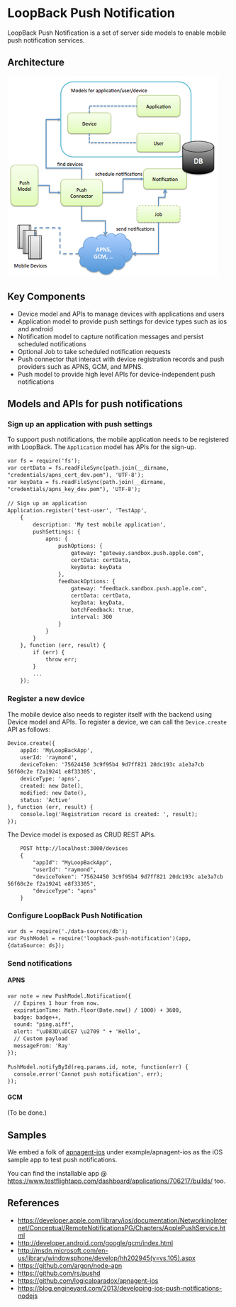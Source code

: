 # LoopBack Push Notification

LoopBack Push Notification is a set of server side models to enable mobile push notification services.

## Architecture

![push-notification.png](push-notification.png)

## Key Components

* Device model and APIs to manage devices with applications and users
* Application model to provide push settings for device types such as ios and android
* Notification model to capture notification messages and persist scheduled notifications
* Optional Job to take scheduled notification requests
* Push connector that interact with device registration records and push providers such as APNS, GCM, and MPNS.
* Push model to provide high level APIs for device-independent push notifications

## Models and APIs for push notifications

### Sign up an application with push settings

To support push notifications, the mobile application needs to be registered with LoopBack. The `Application` model has
APIs for the sign-up.

    var fs = require('fs');
    var certData = fs.readFileSync(path.join(__dirname, "credentials/apns_cert_dev.pem"), 'UTF-8');
    var keyData = fs.readFileSync(path.join(__dirname, "credentials/apns_key_dev.pem"), 'UTF-8');

    // Sign up an application
    Application.register('test-user', 'TestApp',
        {
            description: 'My test mobile application',
            pushSettings: {
                apns: {
                    pushOptions: {
                        gateway: "gateway.sandbox.push.apple.com",
                        certData: certData,
                        keyData: keyData
                    },
                    feedbackOptions: {
                        gateway: "feedback.sandbox.push.apple.com",
                        certData: certData,
                        keyData: keyData,
                        batchFeedback: true,
                        interval: 300
                    }
                }
            }
        }, function (err, result) {
            if (err) {
                throw err;
            }
            ...
        });

### Register a new device

The mobile device also needs to register itself with the backend using Device model and APIs. To
register a device, we can call the `Device.create` API as follows:

    Device.create({
        appId: 'MyLoopBackApp',
        userId: 'raymond',
        deviceToken: '75624450 3c9f95b4 9d7ff821 20dc193c a1e3a7cb 56f60c2e f2a19241 e8f33305',
        deviceType: 'apns',
        created: new Date(),
        modified: new Date(),
        status: 'Active'
    }, function (err, result) {
        console.log('Registration record is created: ', result);
    });

The Device model is exposed as CRUD REST APIs.

        POST http://localhost:3000/devices
        {
            "appId": "MyLoopBackApp",
            "userId": "raymond",
            "deviceToken": "75624450 3c9f95b4 9d7ff821 20dc193c a1e3a7cb 56f60c2e f2a19241 e8f33305",
            "deviceType": "apns"
        }

### Configure LoopBack Push Notification

    var ds = require('./data-sources/db');
    var PushModel = require('loopback-push-notification')(app, {dataSource: ds});


### Send notifications

#### APNS

    var note = new PushModel.Notification({
      // Expires 1 hour from now.
      expirationTime: Math.floor(Date.now() / 1000) + 3600,
      badge: badge++,
      sound: "ping.aiff",
      alert: "\uD83D\uDCE7 \u2709 " + 'Hello',
      // Custom payload
      messageFrom: 'Ray'
    });

    PushModel.notifyById(req.params.id, note, function(err) {
      console.error('Cannot push notification', err);
    });

#### GCM

(To be done.)

## Samples

We embed a folk of [apnagent-ios](https://github.com/logicalparadox/apnagent-ios) under example/apnagent-ios as the
iOS sample app to test push notifications.

You can find the installable app @ https://www.testflightapp.com/dashboard/applications/706217/builds/ too.


## References

- https://developer.apple.com/library/ios/documentation/NetworkingInternet/Conceptual/RemoteNotificationsPG/Chapters/ApplePushService.html
- http://developer.android.com/google/gcm/index.html
- http://msdn.microsoft.com/en-us/library/windowsphone/develop/hh202945(v=vs.105).aspx
- https://github.com/argon/node-apn
- https://github.com/rs/pushd
- https://github.com/logicalparadox/apnagent-ios
- https://blog.engineyard.com/2013/developing-ios-push-notifications-nodejs


